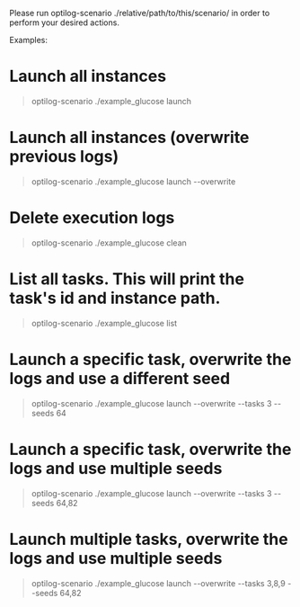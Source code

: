 Please run optilog-scenario ./relative/path/to/this/scenario/ in order to perform your desired actions.

Examples:

# Launch all instances
> optilog-scenario ./example_glucose launch

# Launch all instances (overwrite previous logs)
> optilog-scenario ./example_glucose launch --overwrite

# Delete execution logs
> optilog-scenario ./example_glucose clean

# List all tasks. This will print the task's id and instance path.
> optilog-scenario ./example_glucose list

# Launch a specific task, overwrite the logs and use a different seed
> optilog-scenario ./example_glucose launch --overwrite --tasks 3 --seeds 64

# Launch a specific task, overwrite the logs and use multiple seeds
> optilog-scenario ./example_glucose launch --overwrite --tasks 3 --seeds 64,82

# Launch multiple tasks, overwrite the logs and use multiple seeds
> optilog-scenario ./example_glucose launch --overwrite --tasks 3,8,9 --seeds 64,82